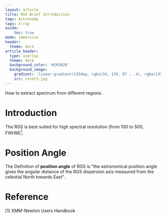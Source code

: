 ```yaml
---
layout: article
title: RGS Brief introduction
tags: Astronomy
tags: X-ray
aside:
    toc: true
mode: immersive
header:
  theme: dark
article_header:
  type: overlay
  theme: dark
  background_color: '#203028'
  background_image:
    gradient: 'linear-gradient(135deg, rgba(34, 139, 87 , .4), rgba(139, 34, 139, .4))'
    src: cover3.jpg
---
```


How to extract spectrum from different regions.

<!--more-->

# Introduction

The RGS is best suited for high spectral resolution (from 100 to 500, FWHM)[<sup>1</sup>](#refer-anchor).

# Position Angle

The Definition of **position angle** of RGS is "the astronomical position angle gives the angular distance of the RGS dispersion axis measured from the celestial North towards East".

# Reference

<div id="refer-anchor"></div>

[1] XMM-Newton Users Handbook